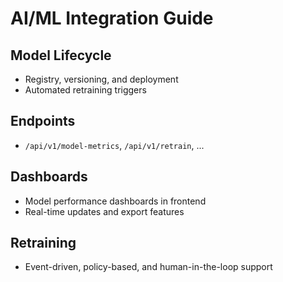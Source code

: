 # AI/ML Integration Guide

## Model Lifecycle
- Registry, versioning, and deployment
- Automated retraining triggers

## Endpoints
- `/api/v1/model-metrics`, `/api/v1/retrain`, ...

## Dashboards
- Model performance dashboards in frontend
- Real-time updates and export features

## Retraining
- Event-driven, policy-based, and human-in-the-loop support 
